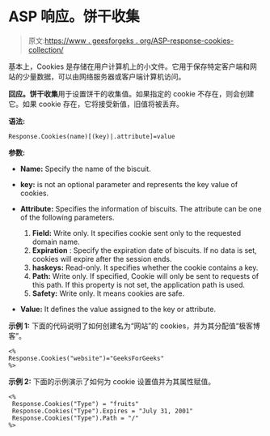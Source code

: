 # ASP 响应。饼干收集

> 原文:[https://www . geesforgeks . org/ASP-response-cookies-collection/](https://www.geeksforgeeks.org/asp-response-cookies-collection/)

基本上，Cookies 是存储在用户计算机上的小文件。它用于保存特定客户端和网站的少量数据，可以由网络服务器或客户端计算机访问。

**回应。饼干收集**用于设置饼干的收集值。如果指定的 cookie 不存在，则会创建它。如果 cookie 存在，它将接受新值，旧值将被丢弃。

**语法:**

```
Response.Cookies(name)[(key)|.attribute]=value
```

**参数:**

*   **Name:** Specify the name of the biscuit.
*   **key:** is not an optional parameter and represents the key value of cookies.
*   **Attribute:** Specifies the information of biscuits. The attribute can be one of the following parameters.
    1.  **Field:** Write only. It specifies cookie sent only to the requested domain name.
    2.  **Expiration** : Specify the expiration date of biscuits. If no data is set, cookies will expire after the session ends.
    3.  **haskeys:** Read-only. It specifies whether the cookie contains a key.
    4.  **Path:** Write only. If specified, Cookie will only be sent to requests of this path. If this property is not set, the application path is used.
    5.  **Safety:** Write only. It means cookies are safe.

*   **Value:** It defines the value assigned to the key or attribute.

**示例 1:** 下面的代码说明了如何创建名为“网站”的 cookies，并为其分配值“极客博客”。

```
<%
Response.Cookies("website")="GeeksForGeeks"
%>
```

**示例 2:** 下面的示例演示了如何为 cookie 设置值并为其属性赋值。

```
<%  
 Response.Cookies("Type") = "fruits"  
 Response.Cookies("Type").Expires = "July 31, 2001"  
 Response.Cookies("Type").Path = "/"  
%>
```